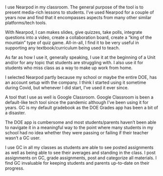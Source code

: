 
I use Nearpod in my classroom. The general purpose of the tool is to present media-rich lessons to students. I’ve used Nearpod for a couple of years now and find that it encompasses aspects from many other similar platforms/tech tools. 

With Nearpod, I can makes slides, give quizzes, take polls, integrate questions into a video, create a collaboration board, create a “king of the mountain” type of quiz game. All-in-all, I find it to be very useful in supporting any textbook/curriculum being used to teach. 

As far as how I use it, generally speaking, I use it at the beginning of a Unit and/or for any topic that students are struggling with. I also use it for students who miss class as a way to make up work from home.

 I selected Nearpod partly because my school or maybe the entire DOE, has an account setup with the company. I think I started using it sometime during Covid, but whenever I did start, I’ve used it ever since.

A tool that I use as well is Google Classroom. Google Classroom is been a default-like tech tool since the pandemic although I’ve been using it for years. GC is my default gradebook as the DOE Grades app has been a bit of a disaster. 

The DOE app is cumbersome and most students/parents haven’t been able to navigate it in a meaningful way to the point where many students in my school had no idea whether they were passing or failing if their teacher wasn’t a GC user. 

I use GC in all my classes as students are able to see posted assignments as well as being able to see their averages and standing in the class. I post assignments on GC, grade assignments, post and categorize all materials. I find GC invaluable for keeping students and parents up-to-date on their progress.


